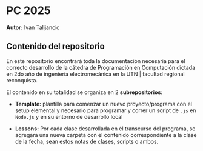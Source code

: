 # PC 2025
**Autor:** Ivan Talijancic

## Contenido del repositorio
En este repositorio encontrará toda la documentación necesaria para el correcto desarrollo de la cátedra de Programación en Computación dictada en 2do año de ingeniería electromecánica en la UTN | facultad regional reconquista.

El contenido en su totalidad se organiza en 2 **subrepositorios**:

- **Template:** plantilla para comenzar un nuevo proyecto/programa con el setup elemental y necesario para programar y correr un script de `.js` en `Node.js` y en su entorno de desarrollo local

- **Lessons:** Por cada clase desarrollada en él transcurso del programa, se agregara una nueva carpeta con el contenido correspondiente a la clase de la fecha, sean estos notas de clases, scripts o ambos.
